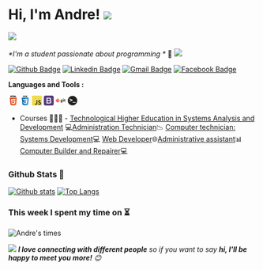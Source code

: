 # Hi, I'm Andre!  <img src="https://raw.githubusercontent.com/iampavangandhi/iampavangandhi/master/gifs/Hi.gif" width="30px"></h2>


<img  src="https://blog.bsource.com.br/assets/img/programador.gif">

_*I'm a student passionate about programming *_ 🍁
<img src="https://media.giphy.com/media/WUlplcMpOCEmTGBtBW/giphy.gif" width="30"> 


[![Github Badge](https://img.shields.io/badge/-Github-000?style=flat-square&logo=Github&logoColor=white&link=https://github.com/AndreSVyeyra)](https://github.com/AndreSVyeyra)
[![Linkedin Badge](https://img.shields.io/badge/-LinkedIn-blue?style=flat-square&logo=Linkedin&logoColor=white&link=https://www.linkedin.com/in/andre-dos-santos-vieira-b91562175/)](https://www.linkedin.com/in/andre-dos-santos-vieira-b91562175/)
[![Gmail Badge](https://img.shields.io/badge/-Gmail-c14438?style=flat-square&logo=Gmail&logoColor=white&link=mailto:contato.andrevieira19992018@gmail.com)](mailto:contato.andrevieira19992018@gmail.com)
[![Facebook Badge](https://img.shields.io/badge/-Facebook-3b5998?style=flat-square&labelColor=3b5998&logo=facebook&logoColor=white&link=https://www.facebook.com/andregonzagadossantosvieira.dossantos/)](https://www.facebook.com/andregonzagadossantosvieira.dossantos/)


**Languages and Tools  :**


<code><img height="20" src="https://raw.githubusercontent.com/github/explore/80688e429a7d4ef2fca1e82350fe8e3517d3494d/topics/html/html.png"></code>
<code><img height="20" src="https://raw.githubusercontent.com/github/explore/80688e429a7d4ef2fca1e82350fe8e3517d3494d/topics/css/css.png"></code>
<code><img height="20" src="https://raw.githubusercontent.com/github/explore/80688e429a7d4ef2fca1e82350fe8e3517d3494d/topics/javascript/javascript.png"></code>
<code><img height="20" src="https://raw.githubusercontent.com/github/explore/80688e429a7d4ef2fca1e82350fe8e3517d3494d/topics/bootstrap/bootstrap.png"></code>
<code><img height="20" src="https://raw.githubusercontent.com/github/explore/80688e429a7d4ef2fca1e82350fe8e3517d3494d/topics/git/git.png"></code>
<code><img height="20" src="https://raw.githubusercontent.com/github/explore/80688e429a7d4ef2fca1e82350fe8e3517d3494d/topics/terminal/terminal.png"></code>

- Courses 👨🏼‍🏫 - [Technological Higher Education in Systems Analysis and Development](https://www.guiadacarreira.com.br/carreira/analise-e-desenvolvimento-de-sistemas/#:~:text=O%20tecn%C3%B3logo%20em%20An%C3%A1lise%20e,de%20sistemas%20computacionais%20e%20software.&text=Saiba%20mais%20sobre%20a%20carreira,o%20curso%20e%20onde%20estudar!) 💻[Administration Technician](https://editalconcursosbrasil.com.br/blog/o-que-faz-um-tecnico-em-administracao/)📉 [Computer technician: Systems Development](http://www.timoteo.cefetmg.br/informatica/#:~:text=Os%20cursos%20t%C3%A9cnicos%20em%20Desenvolvimento,linguagens%20de%20programa%C3%A7%C3%A3o%20de%20computadores)💻 [Web Developer](https://br.godaddy.com/blog/o-que-faz-um-desenvolvedor-web/)🌐[Administrative assistant](https://www.guiadacarreira.com.br/carreira/o-que-faz-um-assistente-administrativo/)📊[Computer Builder and Repairer](http://www.pe.senai.br/cursos/detalhe/curso/104/#.X1qhbWhKjIU)💻







### Github Stats 🔣
[![Github stats](https://github-readme-stats.vercel.app/api?username=AndreSVyeyra&show_icons=true&count_private=true&hide=issues&title_color=015565&text_color=43a699&icon_color=c9341c&bg_color=e7eef4)](https://github.com/AndreSVyeyra)
[![Top Langs](https://github-readme-stats.vercel.app/api/top-langs/?username=AndreSVyeyra&layout=compact&title_color=015565&text_color=43a699&icon_color=c9341c&bg_color=e7eef4)](https://github.com/AndreSVyeyra)



### This week I spent my time on ⏳
![Andre's times](https://func.vogle.com/wakatime/AndreSVyeyra?row=3)

<img src="https://media.giphy.com/media/LnQjpWaON8nhr21vNW/giphy.gif" width="60"> <em><b>I love connecting with different people</b> so if you want to say <b>hi, I'll be happy to meet you more!</b> 😊</em>




